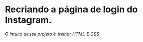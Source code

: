  # Recriando a página de login do Instagram.
 
 _O_   _intuito_  _desse_ _projeto_  _è_ _treinar_ _HTML_ _E_ _CSS_ 
